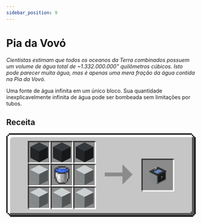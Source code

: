 ```yaml
---
sidebar_position: 9
---
```


# Pia da Vovó

*Cientistas estimam que todos os oceanos da Terra combinados possuem um volume de água total de ~1.332.000.000" quilômetros cúbicos. Isto pode parecer muita água, mas é apenas uma mera fração da água contida na Pia da Vovó.*

Uma fonte de água infinita em um único bloco. Sua quantidade inexplicavelmente infinita de água pode ser bombeada sem limitações por tubos.

## Receita

![](/img/coxinha/recipes/grannys_sink.png)